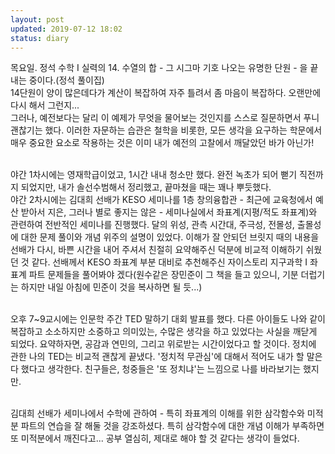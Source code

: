 ```yaml
---
layout: post
updated: 2019-07-12 18:02
status: diary
---
```


목요일. 정석 수학 I 실력의 14. 수열의 합 - 그 시그마 기호 나오는 유명한 단원 - 을 끝내는 중이다.(정석 풀이집)<br>
14단원이 양이 많은데다가 계산이 복잡하여 자주 틀려서 좀 마음이 복잡하다. 오랜만에 다시 해서 그런지...<br>
그러나, 예전보다는 달리 이 예제가 무엇을 물어보는 것인지를 스스로 질문하면서 푸니 괜찮기는 했다. 이러한 자문하는 습관은 철학을 비롯한, 모든 생각을 요구하는 학문에서 매우 중요한 요소로 작용하는 것은 이미 내가 예전의 고찰에서 깨달았던 바가 아닌가!<br><br>

야간 1차시에는 영재학급이었고, 1시간 내내 청소만 했다. 완전 녹초가 되어 뻗기 직전까지 되었지만, 내가 솔선수범해서 정리했고, 끝마쳤을 때는 꽤나 뿌듯했다.<br>
야간 2차시에는 김대희 선배가 KESO 세미나를 1층 창의융합관 - 최근에 교육청에서 예산 받아서 지은, 그러나 별로 좋지는 않은 - 세미나실에서 좌표계(지평/적도 좌표계)와 관련하여 전반적인 세미나를 진행했다. 달의 위성, 관측 시간대, 주극성, 전몰성, 출몰성에 대한 문제 풀이와 개념 위주의 설명이 있었다. 이해가 잘 안되던 브릿지 때의 내용을 선배가 다시, 바쁜 시간을 내어 주셔서 친절히 요약해주신 덕분에 비교적 이해하기 쉬웠던 것 같다. 선배께서 KESO 좌표계 부분 대비로 추천해주신 자이스토리 지구과학 I 좌표계 파트 문제들을 풀어봐야 겠다(원수같은 장민준이 그 책을 들고 있으니, 기분 더럽기는 하지만 내일 아침에 민준이 것을 복사하면 될 듯...)<br><br>

오후 7~9교시에는 인문학 주간 TED 말하기 대회 발표를 했다. 다른 아이들도 나와 같이 복잡하고 소소하지만 소중하고 의미있는, 수많은 생각을 하고 있었다는 사실을 깨닫게 되었다. 요약하자면, 공감과 연민의, 그리고 위로받는 시간이었다고 할 것이다. 정치에 관한 나의 TED는 비교적 괜찮게 끝냈다. '정치적 무관심'에 대해서 적어도 내가 할 말은 다 했다고 생각한다. 친구들은, 청중들은 '또 정치냐'는 느낌으로 나를 바라보기는 했지만.<br><br>

김대희 선배가 세미나에서 수학에 관하여 - 특히 좌표계의 이해를 위한 삼각함수와 미적분 파트의 연습을 잘 해둘 것을 강조하셨다. 특히 삼각함수에 대한 개념 이해가 부족하면 또 미적분에서 깨진다고... 공부 열심히, 제대로 해야 할 것 같다는 생각이 들었다.
